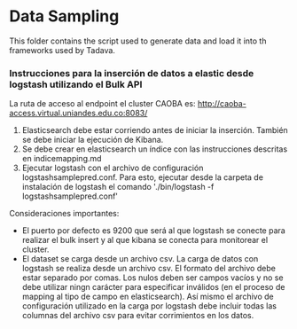 # Data Sampling
This folder contains the script used to generate data and load it into th frameworks used by Tadava.

### Instrucciones para la inserción de datos a elastic desde logstash utilizando el Bulk API

La ruta de acceso al endpoint el cluster CAOBA es: http://caoba-access.virtual.uniandes.edu.co:8083/

1. Elasticsearch debe estar corriendo antes de iniciar la inserción. También se debe iniciar la ejecución de Kibana. 
2. Se debe crear en elasticsearch un índice con las instrucciones descritas en indicemapping.md
3. Ejecutar logstash con el archivo de configuración logstashsamplepred.conf. Para esto, ejecutar desde la carpeta de instalación de logstash el comando './bin/logstash -f logstashsamplepred.conf'

Consideraciones importantes:
- El puerto por defecto es 9200 que será al que logstash se conecte para realizar el bulk insert y al que kibana se conecta para monitorear el cluster.
- El dataset se carga desde un archivo csv. La carga de datos con logstash se realiza desde un archivo csv. El formato del archivo debe estar separado por comas. Los nulos deben ser campos vacíos y no se debe utilizar ningn carácter para especificar inválidos (en el proceso de mapping al tipo de campo en elasticsearch). Así mismo el archivo de configuración utilizado en la carga por logstash debe incluir todas las columnas del archivo csv para evitar corrimientos en los datos. 
